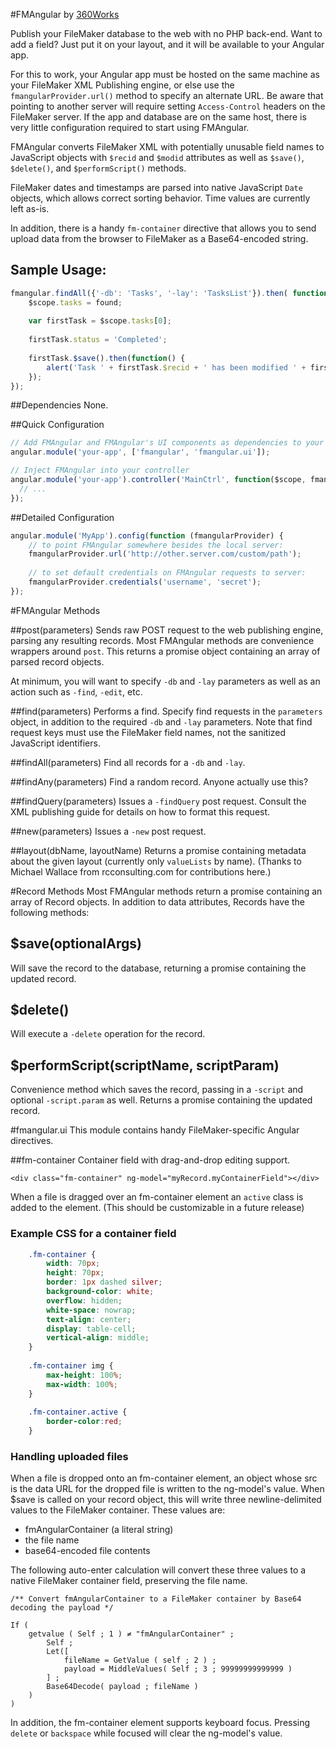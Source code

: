 #FMAngular by [360Works](http://360works.com)

Publish your FileMaker database to the web with no PHP back-end. Want to add a field? Just put it on your layout, and it will be available to your Angular app.

For this to work, your Angular app must be hosted on the same machine as your FileMaker XML Publishing engine, or else use the `fmangularProvider.url()` method to specify an alternate URL. Be aware that pointing to another server will require setting `Access-Control` headers on the FileMaker server. If the app and database are on the same host, there is very little configuration required to start using FMAngular.

FMAngular converts FileMaker XML with potentially unusable field names to JavaScript objects with `$recid` and `$modid` attributes as well as `$save()`, `$delete()`, and `$performScript()` methods.

FileMaker dates and timestamps are parsed into native JavaScript `Date` objects, which allows correct sorting behavior. Time values are currently left as-is.

In addition, there is a handy `fm-container` directive that allows you to send upload data from the browser to FileMaker as a Base64-encoded string. 
 
## Sample Usage:

````javascript
fmangular.findAll({'-db': 'Tasks', '-lay': 'TasksList'}).then( function (found) {
	$scope.tasks = found;
	
	var firstTask = $scope.tasks[0];
	
	firstTask.status = 'Completed';
	
	firstTask.$save().then(function() {
		alert('Task ' + firstTask.$recid + ' has been modified ' + firstTask.$modid + ' times')
	});
});
````
	
	
##Dependencies
None.

##Quick Configuration

````javascript
// Add FMAngular and FMAngular's UI components as dependencies to your app
angular.module('your-app', ['fmangular', 'fmangular.ui']);

// Inject FMAngular into your controller
angular.module('your-app').controller('MainCtrl', function($scope, fmangular) {
  // ...
});
````

##Detailed Configuration
````javascript
angular.module('MyApp').config(function (fmangularProvider) {
	// to point FMAngular somewhere besides the local server:
	fmangularProvider.url('http://other.server.com/custom/path');
	
	// to set default credentials on FMAngular requests to server:
	fmangularProvider.credentials('username', 'secret');
});
````


	
#FMAngular Methods

##post(parameters)
Sends raw POST request to the web publishing engine, parsing any resulting records. Most FMAngular methods are convenience wrappers around `post`. This returns a promise object containing an array of parsed record objects.

At minimum, you will want to specify `-db` and `-lay` parameters as well as an action such as `-find`, `-edit`, etc. 

##find(parameters)
Performs a find. Specify find requests in the `parameters` object, in addition to the required `-db` and `-lay` parameters. Note that find request keys must use the FileMaker field names, not the sanitized JavaScript identifiers.

##findAll(parameters)
Find all records for a `-db` and `-lay`.

##findAny(parameters)
Find a random record. Anyone actually use this?

##findQuery(parameters)
Issues a `-findQuery` post request. Consult the XML publishing guide for details on how to format this request.

##new(parameters)
Issues a `-new` post request.

##layout(dbName, layoutName)
Returns a promise containing metadata about the given layout (currently only `valueLists` by name). (Thanks to Michael Wallace from rcconsulting.com for contributions here.)

#Record Methods
Most FMAngular methods return a promise containing an array of Record objects. In addition to data attributes, Records have the following methods:

## $save(optionalArgs)
Will save the record to the database, returning a promise containing the updated record.

## $delete()
Will execute a `-delete` operation for the record.
 
## $performScript(scriptName, scriptParam)
Convenience method which saves the record, passing in a `-script` and optional `-script.param` as well. Returns a promise containing the updated record.

#fmangular.ui
This module contains handy FileMaker-specific Angular directives.

##fm-container
Container field with drag-and-drop editing support.

    <div class="fm-container" ng-model="myRecord.myContainerField"></div>

When a file is dragged over an fm-container element an `active` class is added to the element. (This should be customizable in a future release)

### Example CSS for a container field
	
````css
	.fm-container {
		width: 70px;
		height: 70px;
		border: 1px dashed silver;
		background-color: white;
		overflow: hidden;
		white-space: nowrap;
		text-align: center;
		display: table-cell;
		vertical-align: middle;
	}
	
	.fm-container img {
		max-height: 100%;
		max-width: 100%;
	}
	
	.fm-container.active {
		border-color:red;
	}
````
	
### Handling uploaded files
When a file is dropped onto an fm-container element, an object whose src is the data URL for the dropped file is written to the ng-model's value. When $save is called on your record object, this will write three newline-delimited values to the FileMaker container. These values are:

* fmAngularContainer (a literal string)
* the file name
* base64-encoded file contents

The following auto-enter calculation will convert these three values to a native FileMaker container field, preserving the file name. 

	/** Convert fmAngularContainer to a FileMaker container by Base64 decoding the payload */
	
	If ( 
		getvalue ( Self ; 1 ) ≠ "fmAngularContainer" ; 
			Self ;
			Let([
				fileName = GetValue ( self ; 2 ) ;
				payload = MiddleValues( Self ; 3 ; 99999999999999 )
			] ;
			Base64Decode( payload ; fileName )
		)
	)
	
In addition, the fm-container element supports keyboard focus. Pressing `delete` or `backspace` while focused will clear the ng-model's value.

